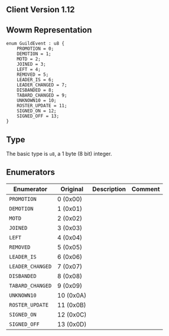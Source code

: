 ## Client Version 1.12

## Wowm Representation
```rust,ignore
enum GuildEvent : u8 {
    PROMOTION = 0;    
    DEMOTION = 1;    
    MOTD = 2;    
    JOINED = 3;    
    LEFT = 4;    
    REMOVED = 5;    
    LEADER_IS = 6;    
    LEADER_CHANGED = 7;    
    DISBANDED = 8;    
    TABARD_CHANGED = 9;    
    UNKNOWN10 = 10;    
    ROSTER_UPDATE = 11;    
    SIGNED_ON = 12;    
    SIGNED_OFF = 13;    
}

```
## Type
The basic type is `u8`, a 1 byte (8 bit) integer.
## Enumerators
| Enumerator | Original  | Description | Comment |
| --------- | -------- | ----------- | ------- |
| `PROMOTION` | 0 (0x00) |  |  |
| `DEMOTION` | 1 (0x01) |  |  |
| `MOTD` | 2 (0x02) |  |  |
| `JOINED` | 3 (0x03) |  |  |
| `LEFT` | 4 (0x04) |  |  |
| `REMOVED` | 5 (0x05) |  |  |
| `LEADER_IS` | 6 (0x06) |  |  |
| `LEADER_CHANGED` | 7 (0x07) |  |  |
| `DISBANDED` | 8 (0x08) |  |  |
| `TABARD_CHANGED` | 9 (0x09) |  |  |
| `UNKNOWN10` | 10 (0x0A) |  |  |
| `ROSTER_UPDATE` | 11 (0x0B) |  |  |
| `SIGNED_ON` | 12 (0x0C) |  |  |
| `SIGNED_OFF` | 13 (0x0D) |  |  |
